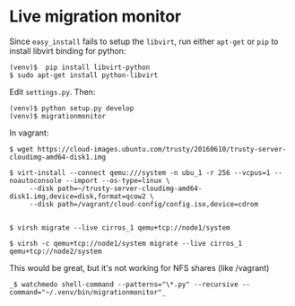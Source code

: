 # Live migration monitor

Since `easy_install` fails to setup the `libvirt`, run either `apt-get` or `pip` to install libvirt binding for python:

    (venv)$  pip install libvirt-python
    $ sudo apt-get install python-libvirt

Edit `settings.py`.
Then:

    (venv)$ python setup.py develop
    (venv)$ migrationmonitor

In vagrant:
	
	$ wget https://cloud-images.ubuntu.com/trusty/20160610/trusty-server-cloudimg-amd64-disk1.img

    $ virt-install --connect qemu:///system -n ubu_1 -r 256 --vcpus=1 --noautoconsole --import --os-type=linux \
         --disk path=~/trusty-server-cloudimg-amd64-disk1.img,device=disk,format=qcow2 \
         --disk path=/vagrant/cloud-config/config.iso,device=cdrom


    $ virsh migrate --live cirros_1 qemu+tcp://node1/system

    $ virsh -c qemu+tcp://node1/system migrate --live cirros_1 qemu+tcp://node2/system

This would be great, but it's not working for NFS shares (like /vagrant)

    _$ watchmedo shell-command --patterns="\*.py" --recursive --command="~/.venv/bin/migrationmonitor"_
